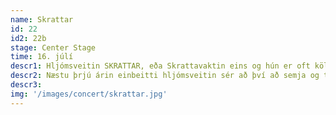 ```yaml
---
name: Skrattar
id: 22
id2: 22b
stage: Center Stage
time: 16. júlí
descr1: Hljómsveitin SKRATTAR, eða Skrattavaktin eins og hún er oft kölluð, kom fram á sjónarsviðið árið 2016 með útgáfu EP plötunnar ‘In the Night’. Sama ár gaf hljómsveitin út EP plötuna ‘Hellraiser 2’. Stofnendur hljómsveitarinnar eru Guðlaugur Hörðdal og Karl Torsten Ställborn. Það leið ekki á löngu þar til Sölvi Magnússon eða Djöfullinn sjálfur slóst með í hópinn. Árið 2017 kom út platan ‘og djöfullinn sjálfur’ og hlaut góðar undirtektir. Fljótt eftir það bættist Jón Arnar Kristjánsson trommari í hópinn. SKRATTAR héldu svo ótrauðir áfram og sköpuðu sér nafn sem kraftmikið tónleikaband með sérstaka sviðsframkomu.
descr2: Næstu þrjú árin einbeitti hljómsveitin sér að því að semja og taka upp breiðskífuna ‘HELLRAISER IV’ og Kári Guðmundsson, langtíma hliðarskratti varð fullgildur meðlimur hljómsveitarinnar. Sumarið 2021 var fyrsta breiðskífa Skrattavaktarinnar gefin út undir merkjum bbbbbb recors sem er útgáfufyrirtæki teknógoðsins Bjarka. Platan hefur hlotið eindregið lof gagnrýnenda og aðdáenda og vann til verðlauna hjá Kraumi tónlistarsjóð.
descr3:
img: '/images/concert/skrattar.jpg'
---
```

